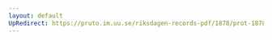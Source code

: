 ```yaml
---
layout: default
UpRedirect: https://pruto.im.uu.se/riksdagen-records-pdf/1878/prot-1878--ak--044/prot-1878--ak--044_025.pdf
---
```


